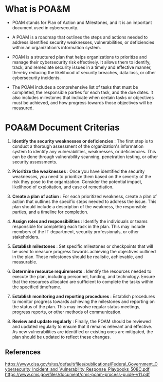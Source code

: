 # What is POA&M

- POAM stands for Plan of Action and Milestones, and it is an important document used in cybersecurity. 

- A POAM is a roadmap that outlines the steps and actions needed to address identified security weaknesses, vulnerabilities, or deficiencies within an organization's information system.

- POAM is a structured plan that helps organizations to prioritize and manage their cybersecurity risk effectively. It allows them to identify, track, and remediate security issues in a timely and effective manner, thereby reducing the likelihood of security breaches, data loss, or other cybersecurity incidents.

- The POAM includes a comprehensive list of tasks that must be completed, the responsible parties for each task, and the due dates. It also includes milestones that indicate when certain tasks or objectives must be achieved, and how progress towards those objectives will be measured.


# POA&M Document Criterias

1. <b>Identify the security weaknesses or deficiencies</b> : The first step is to conduct a thorough assessment of the organization's information system to identify any vulnerabilities, weaknesses, or deficiencies. This can be done through vulnerability scanning, penetration testing, or other security assessments.

2. <b>Prioritize the weaknesses</b> : Once you have identified the security weaknesses, you need to prioritize them based on the severity of the risk they pose to the organization. Consider the potential impact, likelihood of exploitation, and ease of remediation.

3. <b>Create a plan of action</b> : For each prioritized weakness, create a plan of action that outlines the specific steps needed to address the issue. This plan should include a description of the weakness, the responsible parties, and a timeline for completion.

4. <b>Assign roles and responsibilities</b> : Identify the individuals or teams responsible for completing each task in the plan. This may include members of the IT department, security professionals, or other stakeholders.

5. <b>Establish milestones</b> : Set specific milestones or checkpoints that will be used to measure progress towards achieving the objectives outlined in the plan. These milestones should be realistic, achievable, and measurable.

6. <b>Determine resource requirements</b> : Identify the resources needed to execute the plan, including personnel, funding, and technology. Ensure that the resources allocated are sufficient to complete the tasks within the specified timeframe.

7. <b>Establish monitoring and reporting procedures</b> : Establish procedures to monitor progress towards achieving the milestones and reporting on the status of the plan. This may involve regular status meetings, progress reports, or other methods of communication.

  8. <b>Review and update regularly</b> : Finally, the POAM should be reviewed and updated regularly to ensure that it remains relevant and effective. As new vulnerabilities are identified or existing ones are mitigated, the plan should be updated to reflect these changes.



## References
https://www.cisa.gov/sites/default/files/publications/Federal_Government_Cybersecurity_Incident_and_Vulnerability_Response_Playbooks_508C.pdf
https://www.cms.gov/files/document/cms-poam-process-guide-v11.pdf
